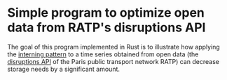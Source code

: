 # Simple program to optimize open data from RATP's disruptions API

The goal of this program implemented in Rust is to illustrate how applying the [interning pattern](https://en.wikipedia.org/wiki/Interning_(computer_science)) to a time series obtained from open data (the [disruptions API](https://prim.iledefrance-mobilites.fr/en/apis/idfm-disruptions_bulk) of the Paris public transport network RATP) can decrease storage needs by a significant amount.
